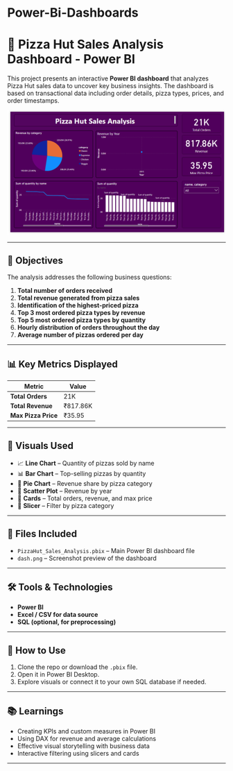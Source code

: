 # Power-Bi-Dashboards
# 🍕 Pizza Hut Sales Analysis Dashboard - Power BI

This project presents an interactive **Power BI dashboard** that analyzes Pizza Hut sales data to uncover key business insights. The dashboard is based on transactional data including order details, pizza types, prices, and order timestamps.

![Dashboard Preview](dash.png)

---

## 📌 Objectives

The analysis addresses the following business questions:

1. **Total number of orders received**
2. **Total revenue generated from pizza sales**
3. **Identification of the highest-priced pizza**
4. **Top 3 most ordered pizza types by revenue**
5. **Top 5 most ordered pizza types by quantity**
6. **Hourly distribution of orders throughout the day**
7. **Average number of pizzas ordered per day**

---

## 📊 Key Metrics Displayed

| Metric              | Value     |
|---------------------|-----------|
| **Total Orders**    | 21K       |
| **Total Revenue**   | ₹817.86K  |
| **Max Pizza Price** | ₹35.95    |

---

## 🧩 Visuals Used

- 📈 **Line Chart** – Quantity of pizzas sold by name  
- 📊 **Bar Chart** – Top-selling pizzas by quantity  
- 🥧 **Pie Chart** – Revenue share by pizza category  
- 📅 **Scatter Plot** – Revenue by year  
- 🔢 **Cards** – Total orders, revenue, and max price  
- 🔘 **Slicer** – Filter by pizza category  

---

## 📂 Files Included

- `PizzaHut_Sales_Analysis.pbix` – Main Power BI dashboard file  
- `dash.png` – Screenshot preview of the dashboard  

---

## 🛠 Tools & Technologies

- **Power BI**
- **Excel / CSV for data source**
- **SQL (optional, for preprocessing)**

---

## 🚀 How to Use

1. Clone the repo or download the `.pbix` file.
2. Open it in Power BI Desktop.
3. Explore visuals or connect it to your own SQL database if needed.

---

## 📚 Learnings

- Creating KPIs and custom measures in Power BI  
- Using DAX for revenue and average calculations  
- Effective visual storytelling with business data  
- Interactive filtering using slicers and cards  

---

